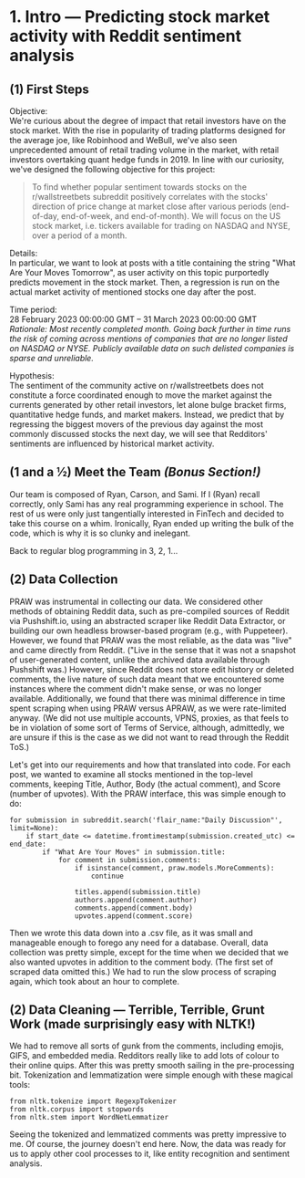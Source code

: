 # 1. Intro — Predicting stock market activity with Reddit sentiment analysis

## (1) First Steps
Objective:  
We're curious about the degree of impact that retail investors have on the stock market. With the rise in popularity of trading platforms designed for the average joe, like Robinhood and WeBull, we've also seen unprecedented amount of retail trading volume in the market, with retail investors overtaking quant hedge funds in 2019. In line with our curiosity, we've designed the following objective for this project:

> To find whether popular sentiment towards stocks on the r/wallstreetbets subreddit positively correlates with the stocks' direction of price change at market close after various periods (end-of-day, end-of-week, and end-of-month). We will focus on the US stock market, i.e. tickers available for trading on NASDAQ and NYSE, over a period of a month.

Details:  
In particular, we want to look at posts with a title containing the string "What Are Your Moves Tomorrow", as user activity on this topic purportedly predicts movement in the stock market. Then, a regression is run on the actual market activity of mentioned stocks one day after the post.

Time period:  
28 February 2023 00:00:00 GMT – 31 March 2023 00:00:00 GMT  
_Rationale: Most recently completed month. Going back further in time runs the risk of coming across mentions of companies that are no longer listed on NASDAQ or NYSE. Publicly available data on such delisted companies is sparse and unreliable._

Hypothesis:  
The sentiment of the community active on r/wallstreetbets does not constitute a force coordinated enough to move the market against the currents generated by other retail investors, let alone bulge bracket firms, quantitative hedge funds, and market makers. Instead, we predict that by regressing the biggest movers of the previous day against the most commonly discussed stocks the next day, we will see that Redditors' sentiments are influenced by historical market activity.

## (1 and a ½) Meet the Team *(Bonus Section!)*
Our team is composed of Ryan, Carson, and Sami. If I (Ryan) recall correctly, only Sami has any real programming experience in school. The rest of us were only just tangentially interested in FinTech and decided to take this course on a whim. Ironically, Ryan ended up writing the bulk of the code, which is why it is so clunky and inelegant.

Back to regular blog programming in 3, 2, 1...

## (2) Data Collection
PRAW was instrumental in collecting our data. We considered other methods of obtaining Reddit data, such as pre-compiled sources of Reddit via Pushshift.io, using an abstracted scraper like Reddit Data Extractor, or building our own headless browser-based program (e.g., with Puppeteer). However, we found that PRAW was the most reliable, as the data was "live" and came directly from Reddit. ("Live in the sense that it was not a snapshot of user-generated content, unlike the archived data available through Pushshift was.) However, since Reddit does not store edit history or deleted comments, the live nature of such data meant that we encountered some instances where the comment didn't make sense, or was no longer available. Additionally, we found that there was minimal difference in time spent scraping when using PRAW versus APRAW, as we were rate-limited anyway. (We did not use multiple accounts, VPNS, proxies, as that feels to be in violation of some sort of Terms of Service, although, admittedly, we are unsure if this is the case as we did not want to read through the Reddit ToS.)

Let's get into our requirements and how that translated into code. For each post, we wanted to examine all stocks mentioned in the top-level comments, keeping Title, Author, Body (the actual comment), and Score (number of upvotes). With the PRAW interface, this was simple enough to do:
```
for submission in subreddit.search('flair_name:"Daily Discussion"', limit=None):
    if start_date <= datetime.fromtimestamp(submission.created_utc) <= end_date:
        if "What Are Your Moves" in submission.title:
            for comment in submission.comments:
                if isinstance(comment, praw.models.MoreComments):
                    continue

                titles.append(submission.title)
                authors.append(comment.author)
                comments.append(comment.body)
                upvotes.append(comment.score)
```
Then we wrote this data down into a .csv file, as it was small and manageable enough to forego any need for a database. Overall, data collection was pretty simple, except for the time when we decided that we also wanted upvotes in addition to the comment body. (The first set of scraped data omitted this.) We had to run the slow process of scraping again, which took about an hour to complete.

## (2) Data Cleaning — Terrible, Terrible, Grunt Work (made surprisingly easy with NLTK!)
We had to remove all sorts of gunk from the comments, including emojis, GIFS, and embedded media. Redditors really like to add lots of colour to their online quips. After this was pretty smooth sailing in the pre-processing bit. Tokenization and lemmatization were simple enough with these magical tools:

```
from nltk.tokenize import RegexpTokenizer
from nltk.corpus import stopwords
from nltk.stem import WordNetLemmatizer
```
Seeing the tokenized and lemmatized comments was pretty impressive to me. Of course, the journey doesn't end here. Now, the data was ready for us to apply other cool processes to it, like entity recognition and sentiment analysis.
